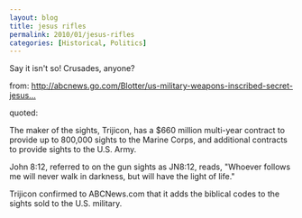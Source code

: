 ```yaml
---
layout: blog
title: jesus rifles
permalink: 2010/01/jesus-rifles
categories: [Historical, Politics]
---
```


<p>Say it isn't so! Crusades, anyone?</p>
<p>from: <a href="http://abcnews.go.com/Blotter/us-military-weapons-inscribed-secret-jesus-bible-codes/story?id=9575794&amp;page=1" title="http://abcnews.go.com/Blotter/us-military-weapons-inscribed-secret-jesus-bible-codes/story?id=9575794&amp;page=1">http://abcnews.go.com/Blotter/us-military-weapons-inscribed-secret-jesus...</a></p>
<p>quoted:</p>
<p>The maker of the sights, Trijicon, has a $660 million multi-year contract to provide up to 800,000 sights to the Marine Corps, and additional contracts to provide sights to the U.S. Army. </p>
<p>John 8:12, referred to on the gun sights as JN8:12, reads, "Whoever follows me will never walk in darkness, but will have the light of life."</p>
<p>Trijicon confirmed to ABCNews.com that it adds the biblical codes to the sights sold to the U.S. military.</p>

